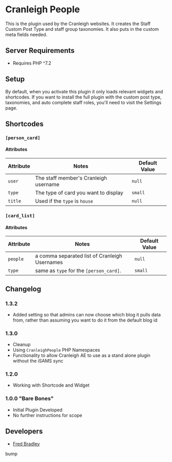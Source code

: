 # Cranleigh People
This is the plugin used by the Cranleigh websites. It creates the Staff Custom Post Type and staff group taxonomies. It also puts in the custom meta fields needed.

## Server Requirements
- Requires PHP ^7.2 

## Setup
By default, when you activate this plugin it only loads relevant widgets and shortcodes. If you want to install the full plugin with the custom post type, taxonomies, and auto complete staff roles, you'll need to visit the Settings page. 

## Shortcodes

### `[person_card]`
#### Attributes
| Attribute | Notes | Default Value |
|-----------|-------|---------|
| `user`  | The staff member's Cranleigh username | `null`|
| `type`  | The type of card you want to display | `small`|
| `title` | Used if the `type` is `house` |  `null`       |

### `[card_list]`
#### Attributes
| Attribute | Notes | Default Value |
| --------- | ------|---------------|
| `people` | a comma separated list of Cranleigh Usernames| `null`|
| `type` | same as `type` for the `[person_card]`.| `small`|

## Changelog
### 1.3.2
* Added setting so that admins can now choose which blog it pulls data from, rather than assuming you want to do it from the default blog id

### 1.3.0
* Cleanup
* Using `CranleighPeople` PHP Namespaces
* Functionality to allow Cranleigh AE to use as a stand alone plugin without the iSAMS sync

### 1.2.0 
* Working with Shortcode and Widget

### 1.0.0 "Bare Bones"
* Initial Plugin Developed
* No further instructions for scope


## Developers
* [Fred Bradley](mailto:frb@cranleigh.org)


bump
